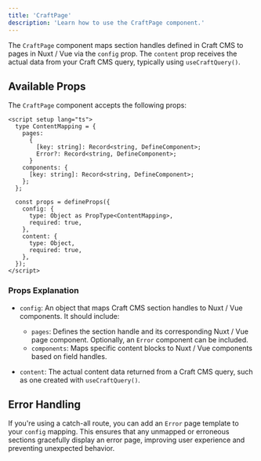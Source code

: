 ```yaml
---
title: 'CraftPage'
description: 'Learn how to use the CraftPage component.'
---
```


The `CraftPage` component maps section handles defined in Craft CMS to pages in Nuxt / Vue  via the `config` prop. 
The `content` prop receives the actual data from your Craft CMS query, typically using `useCraftQuery()`.

## Available Props

The `CraftPage` component accepts the following props:

```vue[CraftPage.vue]
<script setup lang="ts">
  type ContentMapping = {
    pages:
      {
        [key: string]: Record<string, DefineComponent>;
        Error?: Record<string, DefineComponent>;
      }
    components: {
      [key: string]: Record<string, DefineComponent>;
    };
  };

  const props = defineProps({
    config: {
      type: Object as PropType<ContentMapping>,
      required: true,
    },
    content: {
      type: Object,
      required: true,
    },
  });
</script>
```

### Props Explanation

- `config`: An object that maps Craft CMS section handles to Nuxt / Vue components. It should include:
  - `pages`: Defines the section handle and its corresponding Nuxt / Vue page component. Optionally, an `Error` component can be included.
  - `components`: Maps specific content blocks to Nuxt / Vue components based on field handles.

- `content`: The actual content data returned from a Craft CMS query, such as one created with `useCraftQuery()`.

## Error Handling

If you're using a catch-all route, you can add an `Error` page template to your `config` mapping. 
This ensures that any unmapped or erroneous sections gracefully display an error page, improving user experience and preventing unexpected behavior.
